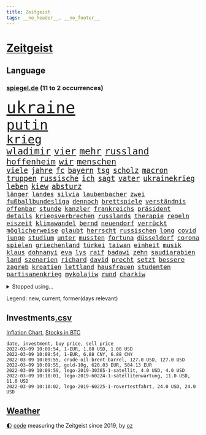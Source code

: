 ```yaml
---
title: Zeitgeist
tags: __no_header__, __no_footer__
---
```


# [Zeitgeist](https://oliz.io/zeitgeist/)

## Language

<h3><a href="https://www.spiegel.de" target="_blank">spiegel.de</a> (11 to 2 occurrences)</h3>
<p style="font-family:monospace">
<span style="font-size:32pt"><a href="news_links.html#ukraine" class="current">ukraine</a></span>
<br>
<span style="font-size:27pt"><a href="news_links.html#putin" class="current">putin</a></span>
<br>
<span style="font-size:23pt"><a href="news_links.html#krieg" class="current">krieg</a></span>
<br>
<span style="font-size:18pt"><a href="news_links.html#wladimir" class="current">wladimir</a></span>
<span style="font-size:18pt"><a href="news_links.html#vier" class="current">vier</a></span>
<span style="font-size:18pt"><a href="news_links.html#mehr" class="current">mehr</a></span>
<span style="font-size:18pt"><a href="news_links.html#russland" class="current">russland</a></span>
<br>
<span style="font-size:16pt"><a href="news_links.html#hoffenheim" class="current">hoffenheim</a></span>
<span style="font-size:16pt"><a href="news_links.html#wir" class="current">wir</a></span>
<span style="font-size:16pt"><a href="news_links.html#menschen" class="current">menschen</a></span>
<br>
<span style="font-size:14pt"><a href="news_links.html#viele" class="current">viele</a></span>
<span style="font-size:14pt"><a href="news_links.html#jahre" class="current">jahre</a></span>
<span style="font-size:14pt"><a href="news_links.html#fc" class="current">fc</a></span>
<span style="font-size:14pt"><a href="news_links.html#bayern" class="current">bayern</a></span>
<span style="font-size:14pt"><a href="news_links.html#tsg" class="current">tsg</a></span>
<span style="font-size:14pt"><a href="news_links.html#scholz" class="current">scholz</a></span>
<span style="font-size:14pt"><a href="news_links.html#macron" class="current">macron</a></span>
<span style="font-size:14pt"><a href="news_links.html#truppen" class="current">truppen</a></span>
<span style="font-size:14pt"><a href="news_links.html#russische" class="current">russische</a></span>
<span style="font-size:14pt"><a href="news_links.html#ich" class="current">ich</a></span>
<span style="font-size:14pt"><a href="news_links.html#sagt" class="current">sagt</a></span>
<span style="font-size:14pt"><a href="news_links.html#vater" class="current">vater</a></span>
<span style="font-size:14pt"><a href="news_links.html#ukrainekrieg" class="current">ukrainekrieg</a></span>
<span style="font-size:14pt"><a href="news_links.html#leben" class="current">leben</a></span>
<span style="font-size:14pt"><a href="news_links.html#kiew" class="current">kiew</a></span>
<span style="font-size:14pt"><a href="news_links.html#absturz" class="current">absturz</a></span>
<br>
<span style="font-size:12pt"><a href="news_links.html#länger" class="current">länger</a></span>
<span style="font-size:12pt"><a href="news_links.html#landes" class="current">landes</a></span>
<span style="font-size:12pt"><a href="news_links.html#silvia" class="new">silvia</a></span>
<span style="font-size:12pt"><a href="news_links.html#laubenbacher" class="new">laubenbacher</a></span>
<span style="font-size:12pt"><a href="news_links.html#zwei" class="current">zwei</a></span>
<span style="font-size:12pt"><a href="news_links.html#fußballbundesliga" class="current">fußballbundesliga</a></span>
<span style="font-size:12pt"><a href="news_links.html#dennoch" class="current">dennoch</a></span>
<span style="font-size:12pt"><a href="news_links.html#brettspiele" class="new">brettspiele</a></span>
<span style="font-size:12pt"><a href="news_links.html#verständnis" class="current">verständnis</a></span>
<span style="font-size:12pt"><a href="news_links.html#offenbar" class="current">offenbar</a></span>
<span style="font-size:12pt"><a href="news_links.html#stunde" class="current">stunde</a></span>
<span style="font-size:12pt"><a href="news_links.html#kanzler" class="current">kanzler</a></span>
<span style="font-size:12pt"><a href="news_links.html#frankreichs" class="current">frankreichs</a></span>
<span style="font-size:12pt"><a href="news_links.html#präsident" class="current">präsident</a></span>
<span style="font-size:12pt"><a href="news_links.html#details" class="current">details</a></span>
<span style="font-size:12pt"><a href="news_links.html#kriegsverbrechen" class="current">kriegsverbrechen</a></span>
<span style="font-size:12pt"><a href="news_links.html#russlands" class="current">russlands</a></span>
<span style="font-size:12pt"><a href="news_links.html#therapie" class="current">therapie</a></span>
<span style="font-size:12pt"><a href="news_links.html#regeln" class="current">regeln</a></span>
<span style="font-size:12pt"><a href="news_links.html#eiszeit" class="new">eiszeit</a></span>
<span style="font-size:12pt"><a href="news_links.html#klimawandel" class="current">klimawandel</a></span>
<span style="font-size:12pt"><a href="news_links.html#bernd" class="current">bernd</a></span>
<span style="font-size:12pt"><a href="news_links.html#neuendorf" class="new">neuendorf</a></span>
<span style="font-size:12pt"><a href="news_links.html#verrückt" class="current">verrückt</a></span>
<span style="font-size:12pt"><a href="news_links.html#möglicherweise" class="current">möglicherweise</a></span>
<span style="font-size:12pt"><a href="news_links.html#glaubt" class="current">glaubt</a></span>
<span style="font-size:12pt"><a href="news_links.html#herrscht" class="current">herrscht</a></span>
<span style="font-size:12pt"><a href="news_links.html#russischen" class="current">russischen</a></span>
<span style="font-size:12pt"><a href="news_links.html#long" class="current">long</a></span>
<span style="font-size:12pt"><a href="news_links.html#covid" class="current">covid</a></span>
<span style="font-size:12pt"><a href="news_links.html#junge" class="current">junge</a></span>
<span style="font-size:12pt"><a href="news_links.html#studium" class="current">studium</a></span>
<span style="font-size:12pt"><a href="news_links.html#unter" class="current">unter</a></span>
<span style="font-size:12pt"><a href="news_links.html#mussten" class="current">mussten</a></span>
<span style="font-size:12pt"><a href="news_links.html#fortuna" class="current">fortuna</a></span>
<span style="font-size:12pt"><a href="news_links.html#düsseldorf" class="current">düsseldorf</a></span>
<span style="font-size:12pt"><a href="news_links.html#corona" class="current">corona</a></span>
<span style="font-size:12pt"><a href="news_links.html#spielen" class="current">spielen</a></span>
<span style="font-size:12pt"><a href="news_links.html#griechenland" class="current">griechenland</a></span>
<span style="font-size:12pt"><a href="news_links.html#türkei" class="current">türkei</a></span>
<span style="font-size:12pt"><a href="news_links.html#taiwan" class="current">taiwan</a></span>
<span style="font-size:12pt"><a href="news_links.html#einheit" class="current">einheit</a></span>
<span style="font-size:12pt"><a href="news_links.html#musik" class="current">musik</a></span>
<span style="font-size:12pt"><a href="news_links.html#klaus" class="current">klaus</a></span>
<span style="font-size:12pt"><a href="news_links.html#dohnanyi" class="new">dohnanyi</a></span>
<span style="font-size:12pt"><a href="news_links.html#eva" class="current">eva</a></span>
<span style="font-size:12pt"><a href="news_links.html#lys" class="new">lys</a></span>
<span style="font-size:12pt"><a href="news_links.html#raif" class="new">raif</a></span>
<span style="font-size:12pt"><a href="news_links.html#badawi" class="new">badawi</a></span>
<span style="font-size:12pt"><a href="news_links.html#zehn" class="current">zehn</a></span>
<span style="font-size:12pt"><a href="news_links.html#saudiarabien" class="current">saudiarabien</a></span>
<span style="font-size:12pt"><a href="news_links.html#land" class="current">land</a></span>
<span style="font-size:12pt"><a href="news_links.html#szenarien" class="current">szenarien</a></span>
<span style="font-size:12pt"><a href="news_links.html#richard" class="current">richard</a></span>
<span style="font-size:12pt"><a href="news_links.html#david" class="current">david</a></span>
<span style="font-size:12pt"><a href="news_links.html#precht" class="new">precht</a></span>
<span style="font-size:12pt"><a href="news_links.html#setzt" class="current">setzt</a></span>
<span style="font-size:12pt"><a href="news_links.html#bessere" class="current">bessere</a></span>
<span style="font-size:12pt"><a href="news_links.html#zagreb" class="current">zagreb</a></span>
<span style="font-size:12pt"><a href="news_links.html#kroatien" class="current">kroatien</a></span>
<span style="font-size:12pt"><a href="news_links.html#lettland" class="current">lettland</a></span>
<span style="font-size:12pt"><a href="news_links.html#hausfrauen" class="current">hausfrauen</a></span>
<span style="font-size:12pt"><a href="news_links.html#studenten" class="current">studenten</a></span>
<span style="font-size:12pt"><a href="news_links.html#partisanenkrieg" class="new">partisanenkrieg</a></span>
<span style="font-size:12pt"><a href="news_links.html#mykolajiw" class="new">mykolajiw</a></span>
<span style="font-size:12pt"><a href="news_links.html#rund" class="current">rund</a></span>
<span style="font-size:12pt"><a href="news_links.html#charkiw" class="current">charkiw</a></span>
</p>
<details>
<summary>Stopped using...</summary>
<p class="former" style="font-size:12pt">
erklärung(506) persönliche(506) beschwerde(505) elfmeter(505) gegenseitig(505) himmel(505) kämpfte(505) schweigt(505) street(505) einzelhandel(504) entdeckung(504) horst(504) leeren(504) nachfolge(504) notfalls(504) verschoben(504) alpen(503) beleidigungen(503) fbi(503) kita(503) legte(503) manchester(503) präsentieren(503) atmosphäre(502) braun(502) daraufhin(502) klaren(502) londoner(502) nachruf(502) polizeieinsatz(502) sprengstoff(502) ziemlich(502) ankunft(501) coronaschnelltests(501) erfolgreiche(501) gemeinden(501) juden(501) konservativen(501) ludwig(501) sexuelle(501) unrecht(501) verdächtiger(501) verraten(501) abgang(500) amerikaner(500) büros(500) fließt(500) herbert(500) korruption(500) mathias(500) radsport(500) rückschlag(500) steuer(500) sächsischen(500) zurzeit(500) 35(499) bundestagswahl(499) d(499) duell(499) kampagne(499) lockdowns(499) tore(499) vorschläge(499) alarm(498) boot(498) einstigen(498) euphorie(498) geboten(498) george(498) hinterlassen(498) ikone(498) kleiner(498) konfrontiert(498) lieben(498) minute(498) nachhaltig(498) nigeria(498) regel(498) abwehr(497) angeblichen(497) anzeige(497) black(497) eindämmen(497) finanzaufsicht(497) gebraucht(497) historisch(497) jüngste(497) kiel(497) lüge(497) peru(497) putsch(497) seitdem(497) shutdown(497) umfeld(497) versuchte(497) wissenschaft(497) zwang(497) chefin(496) erbe(496) erstaunlich(496) gesteht(496) homeoffice(496) joshua(496) julia(496) jung(496) kontrolliert(496) krankenhäusern(496) menschenrechte(496) parteitag(496) strecke(496) usbehörden(496) deal(495) dubai(495) erwartungen(495) freund(495) gemeinsamen(495) mauer(495) maß(495) nutzer(495) organisationen(495) philip(495) regime(495) wand(495) 10(494) anteil(494) australische(494) bundesstaat(494) endspiel(494) entschuldigen(494) frust(494) partys(494) regiert(494) florida(493) karte(493) kollaps(493) körperverletzung(493) opfers(493) politikerinnen(493) skepsis(493) übergeben(493) 52(492) ermöglichen(492) gegangen(492) jugendlicher(492) kaputt(492) konzentrieren(492) torhüter(492) demokratische(491) hund(491) orbán(491) quer(491) distanz(490) entwickeln(490) schnelltests(490) wiederholt(490) dämpfer(489) ergibt(489) kulissen(489) weltrekord(489) 3(488) erinnern(488) gedreht(488) juni(488) kürzlich(488) lücke(488) methoden(488) spotify(488) lieferten(487) reiste(487) signalisiert(487) zinsen(487) lernt(486) steckte(486) stiegen(486) tim(486) vorjahr(486) belege(485) homosexuelle(485) kabul(485) kommunistische(485) ausmaß(484) euaustritt(484) glücklich(484) neuauflage(484) griechische(483) verklagen(483) verstößt(483) verwandelt(483) antonio(482) eurecht(482) journalistin(482) varianten(482) antisemitismus(481) glaubwürdigkeit(481) verstanden(481) wiederholen(481) duisburg(480) springen(480) frisch(479) indirekt(479) spitzenreiter(479) text(479) 54(477) katholischen(477) love(477) migration(477) müsste(477) zogen(477) übernommen(477) kassierte(476) gesundheitsministerium(475) hadert(475) hausarrest(475) rollt(475) einig(474) händler(473) unterschrieben(473) vermissen(473) boomen(472) bundesamts(472) erfährt(472) erstochen(472) sprachen(472) automatisch(471) erweist(471) gastronomie(471) präsenz(471) äußerte(471) drin(469) stört(469) staatshilfen(468) trauert(468) dringt(467) fließen(467) zeigten(467) 2012(466) riesiges(465) sprung(465) grünenchefin(464) niederländischen(464) herausforderung(463) flüchtete(462) patzt(462) intelligenz(461) kleinkind(461) intensivstationen(460) kanaren(460) kanadas(458) grüner(457) massaker(457) beobachtung(455) palmer(455) herausforderungen(453) konzert(453) teuren(453) eingeschaltet(449) pentagon(449) ausgaben(447) weltmeisterschaft(447) inselstaat(446) herzinfarkt(441) riesigen(440) ausgemacht(439) koblenz(433) trugen(431) kolleginnen(429) diess(428) erzieher(428) 58(423) lidl(423) nick(423) schärfer(420) leiter(419) dankt(418) stiko(413) umbau(399) zustimmen(398) langjährige(397) gewinne(396) zusätzlichen(395) infos(393) schuf(393) diagnose(392) räumte(390) gegeneinander(388) fuhren(383) klappen(382) ausstellung(377) pokal(375) ungemütlich(374) belästigung(372) gelöscht(372) lehrerin(372) skandale(370) indiens(366) militärjunta(364) wolken(364) josef(362) containerschiff(361) kaffee(359) magische(359) günstig(358) unzureichend(358) rein(356) strich(353) promille(348) bürgerrechtler(346) westberlin(346) ausländischen(345) paaren(342) athen(341) orte(339) angefahren(338) cannabis(335) untermauert(330) abgestürzt(329) diplomatische(328) bosch(326) marihuana(326) belgische(322) joseph(318) gewalttat(315) fühle(313) erdoğans(312) asyl(311) spannende(308) financial(307) ferdinand(305) rechnung(305) charles(304) eile(296) fußballnationalmannschaft(294) fußballstar(294) erlässt(290) heizt(289) bka(286) durchsuchung(280) hingelegt(278) regierungskoalition(278) potsdamer(277) abgegeben(276) schönheit(276) besonderes(275) erholen(273) neunjähriger(272) dauerregen(271) schwule(271) pop(270) unglaublich(268) hardliner(267) dorthin(266) videoaufnahmen(263) impfverweigerer(262) jahresende(262) parlamentswahlen(261) einwanderer(258) pandemien(256) laute(255) lago(254) maggiore(254) warb(251) bezichtigt(250) träumt(250) angeblichem(248) befragung(248) eröffnung(246) lee(246) entsorgt(245) transfers(245) ausnahme(243) erhöhte(242) peters(241) aussterben(240) staatschefs(240) hunderttausenden(239) delta(238) verurteilter(238) eingriff(234) dänen(233) ohnehin(232) zwingen(232) teufel(231) expertengremium(229) schließung(229) denis(227) chaotischen(223) coup(223) heiraten(223) auslaufen(222) usmilitär(221) vierter(221) intendant(220) sicherer(220) geldstrafen(219) mob(219) 18jährige(217) umzug(216) überflutet(216) abgesehen(215) geräumt(215) ostseepipeline(214) strikten(213) verstorben(213) zwischendurch(213) häufigsten(212) waldbrand(212) einführung(210) designierte(209) 1994(208) alleingang(208) kolumbianische(205) weibliche(205) gelaufen(204) maurer(204) schwimmt(201) camp(200) halbleitern(200) menschenrechtsaktivisten(200) äußerung(199) antikörper(198) gelohnt(198) jinping(197) kulisse(197) wechselte(196) staatsmedien(195) drastischer(194) fraktion(194) gemischt(194) bezogen(193) kuriose(193) norwegischen(193) siebzigerjahren(193) zerschlagen(193) 1976(192) bundesbehörde(192) ersetzt(192) folgenschweren(192) genießt(192) schwarz(192) demonstrierten(191) spencer(191) 69(189) bemerkbar(189) angemeldet(188) gerissen(188) expertin(187) niklas(187) verbinden(187) kristina(186) verzockt(186) faszinierende(185) fußgänger(185) meterhohe(185) moritz(184) plante(184) achte(183) annika(183) vergisst(183) engsten(182) löschen(182) mitchell(182) zurückgeben(181) stehlen(180) zügen(178) arbeitstag(177) langweilig(177) zerbrach(177) anhängern(176) fische(176) händen(176) erkannt(173) befreiung(172) ernüchternd(171) fluggäste(171) staatsbesuch(171) ussoldaten(171) kabuler(170) faktoren(169) erfinden(168) pastor(167) überraschende(167) fahndung(165) instanz(165) coronaprämie(164) größeres(164) investiert(164) zuschuss(164) überfahrt(164) 115(162) 2025(162) bekenntnis(162) filip(162) 73(161) preiserhöhungen(161) toilette(161) fressen(160) zugverkehr(160) bestätigte(159) faktencheck(159) gesessen(159) rücktrittsforderungen(158) unterschiedlichen(158) verordnete(156) 3100(154) zeitgleich(154) gestimmt(153) gelobt(152) söders(152) wiederholung(152) zwecke(152) ahmaud(151) antwortete(151) arbery(151) friedlich(150) talk(150) mehrwertsteuer(149) 2gregel(148) anton(148) infektionsschutzgesetz(148) media(148) angezündet(147) bedauert(147) genesung(147) geschäftsführerin(147) straftaten(146) kleinere(145) personelle(145) brady(144) grippe(144) hell(144) radikalen(144) auftritten(143) digitales(142) ham(142) zurückzahlen(142) auszubildende(141) genügt(141) geplatztem(141) mr(141) daniil(140) hanna(140) junta(140) medwedew(140) englisch(139) sicherheitslücken(139) berlinbrandenburg(138) hadern(138) kapstadt(137) tücken(137) zurückzuholen(137) großprojekt(136) realen(136) regierende(136) xavier(136) burundi(135) ice(135) mad(135) bewaffneter(134) umstellung(133) verschüttet(133) weiterbildung(132) engpässen(131) tasche(131) tatverdächtigem(131) tragisch(131) getötete(130) usjustiz(130) knüpfen(129) schlepper(129) sozialer(129) zerknirscht(129) 78(128) price(128) theologe(128) betrunken(127) bettina(127) grünenfraktion(127) spezielle(127) vorschlagen(126) trank(125) arbeitslosen(124) gefängnissen(124) inbetriebnahme(124) zurückgezogen(124) bedrängt(123) geltendes(123) knappheit(123) oppositionsführer(123) unsicherheiten(123) betreibern(122) coronabonus(122) süle(122) comedian(121) spürbar(121) strafvollzug(121) minderheitsregierung(120) schwächen(120) strafverfahren(120) aung(119) baubranche(119) geheimdienste(119) n26(119) umsetzung(119) exkanzler(118) rotterdam(118) trends(118) weißer(118) afdabgeordnete(117) billigt(117) faul(117) dame(116) dfbteam(116) erschossenen(116) künstlicher(116) repräsentantenhaus(116) abu(115) perspektive(115) privatleben(115) verfolgten(115) vaterland(114) verbringt(114) großhandel(113) reichelt(113) ambitionen(112) döpfner(112) farblich(112) gleisbett(112) polnischer(112) springerchef(112) xvi(112) begleichen(111) radikaler(111) viola(111) 30000(110) mutterkonzern(110) verstorbene(110) zusammenstöße(110) wilden(109) adrenalin(108) häftlinge(108) spielfilm(107) mahnen(106) verleihung(106) gestört(105) medienkonzern(105) zeitplan(105) australian(104) bekannteste(104) magic(104) ops(104) oscarpreisträger(104) rigorose(104) unglaubliche(104) zentralbanken(104) überragende(104) weinen(103) esaastronaut(102) mehrmals(101) rammt(101) bayernstar(100) bitterer(99) case(99) zugesetzt(98) disziplin(97) gasknappheit(97) belogen(96) entzündet(96) gesundheitssektor(96) greenwashing(96) hinrichtungen(96) cleo(95) macrons(95) perfekt(95) tötungen(95) apartheid(94) coronaisolation(94) kaiserslautern(94) tonga(94) ökostromumlage(94) amerikanerin(93) cduvorsitzende(93) lärm(93) woanders(93) boostern(92) exchef(92) fußballs(92) quält(92) ehrlich(91) erfolgs(91) abschmelzen(90) aggressiven(90) arbeitskampf(90) bundeshaushalt(90) imperium(90) kinofilm(90) mehrheitlich(90) auffrischungsimpfungen(89) automaten(89) jogger(89) jude(89) mexikanischen(89) perfider(89) alexijewitsch(88) bestätigung(88) herta(88) klimaneutrale(88) reihenweise(88) tommy(88) vorkaufsrecht(88) coronaberichterstattung(87) eingeläutet(87) hintermänner(87) marktanteil(87) paradies(87) todesstrafe(87) windenergie(87) zensiert(87) zig(87) kundgebung(86) ostern(86) outfit(86) sachverständigenrat(86) tories(86) unterbringung(86) verschoss(86) abzuhalten(85) falk(85) führungsduo(85) perus(85) wolfsburger(85) fahrerlaubnis(84) guterres(84) lebenslang(84) mail(84) unogeneralsekretär(84) unverantwortlich(84) votum(84) wmteilnahme(84) auswirkt(83) drogenbande(83) gefängnisse(83) karljosef(83) laumann(83) lebenszeichen(83) quentin(83) studiengänge(83) testnachweis(83) windkraftanlagen(83) ökonomin(83) alkoholisierter(82) oskar(82) treibender(82) usrepräsentantenhaus(82) dürr(81) extremsportler(81) gebürtige(81) tierhaltung(81) immunschutz(80) kyi(80) suu(80) thesen(80) dunja(79) hayali(79) management(79) morddrohungen(79) verunsicherung(79) architektur(78) camilla(78) ibizaaffäre(78) krokodil(78) tiefsee(78) zufall(78) 8500(77) gespaltenen(77) kontrollierte(77) gesundheitsexperte(76) interpol(76) sinnlos(76) tatmotiv(76) wahlbetrugs(76) werkbank(76) 1995(75) branchenverband(75) bundesagentur(75) nordpolarmeer(75) unendliche(75) übertrieben(75) gewinnung(74) mitleid(74) pessimistisch(74) schreie(74) verzweifelter(74) betreuern(73) coronagegner(73) f(73) immunologin(73) krach(73) krisenstab(73) polittalk(73) unterzeichnen(73) 107(72) ausliefern(72) dokureihe(72) dahmen(71) dudenhöffer(71) verrückte(71) 122(70) amüsiert(70) coronapositiv(70) lastminutesieg(70) milden(70) nordirak(70) reinhart(70) schottet(70) steuerzahler(70) verzeihung(70) abzusagen(69) angestachelt(69) coronavirusnews(69) disney+(69) dominanten(69) verifizieren(69) behauptungen(68) einzelfall(68) herunterfahren(68) streaming(68) tierärzte(68) vaterschaft(68) weiterarbeiten(68) caroline(67) gelungenes(67) verankert(67) zerstritten(67) überflüssig(67) letztlich(66) staatssekretärin(66) widmet(66) ereignisreichen(65) eukommissionschefin(65) fußballheld(65) lesbos(65) polizistenmorde(65) seifert(65) thematisiert(65) verurteilten(65) 1957(64) abschnitte(64) besetzung(64) betonte(64) erfurter(64) passte(64) senden(64) zwangsweise(64) ökosysteme(64) 1954(63) bern(63) cnn(63) eckel(63) elternschaft(63) finanzmarktaufsicht(63) fußballspielen(63) irene(63) kinderimpfungen(63) marcus(63) rihanna(63) schwerwiegender(63) spitzenvertreter(63) teuerung(63) beschwerte(62) downing(62) eberl(62) formulieren(62) führungskräfte(62) lawine(62) meiste(62) schulterschluss(62) tvshow(62) 136(61) ampelpolitiker(61) besiegen(61) erahnen(61) feigheit(61) fotostrecke(61) fünfmal(61) sackgasse(61) uskonzerns(61) 65jähriger(60) auslandssender(60) baustellen(60) hochrisikogebiet(60) muscheln(60) pflegepersonal(60) transport(60) uigurischen(60) vollzogen(60) überprüfung(60) außenhandel(59) brisant(59) exregierungschefin(59) ffp2masken(59) führungsriege(59) leitete(59) schlaganfall(59) wintersportler(59) 20jähriger(58) anlauf(58) aufmarschiert(58) gefängnisstrafe(58) horrorfilm(58) krisengebiete(58) pflegekräften(58) spitzenbeamtin(58) baumgart(57) gebunden(57) gletscherschmelze(57) op(57) abflachen(56) bat(56) dreistelligen(56) fangen(56) kardiologen(56) madagaskar(56) offenbarte(56) spielplan(56) afdfraktion(55) lawinengefahr(55) mittelgebirgen(55) nordseeinsel(55) pflegeheime(55) trainers(55) untergebenen(55) vorgezogene(55) antisemitismusvorwürfen(54) nutzlos(54) verhinderung(54) geschlecht(53) pool(53) zinspolitik(53) audi(52) definitiv(52) herausragenden(52) kamerun(52) kameruns(52) küken(52) lesbischen(52) richtungen(52) sperma(52) wartete(52) harvard(51) kern(51) parker(51) schneefällen(51) senders(51) urwald(51) denkwürdiges(50) iranerin(50) ressorts(50) ausgewertet(49) bestellte(49) defibrillator(49) jagdschein(49) medienaufsicht(49) schanze(49) vorzubereiten(49) wunderwaffe(49) zeige(49) 219a(48) ausnahmefällen(48) begeisterung(48) büning(48) emily(48) erfolgte(48) paragraf(48) waghalsigen(48) angepfiffen(47) autofahrerinnen(47) berger(47) bijan(47) biopic(47) charlotte(47) djirsarai(47) erledigen(47) jährliche(47) uiguren(47) vorzeitiges(47) beninbronzen(46) biermann(46) disziplinarverfahren(46) fossilien(46) homeofficepauschale(46) msv(46) schaulustige(46) tee(46) afrikacup(45) auktionshaus(45) australier(45) flüchtlingsboot(45) freiheiten(45) jecken(45) partners(45) pelé(45) slogans(45) wiederherstellen(45) erinnerungsstücke(44) gewichten(44) lastwagenfahrer(44) malu(44) niederschlagung(44) regenfällen(44) teslas(44) val(44) zahlreicher(44) ausgesperrt(43) bischofskonferenz(43) gewertet(43) heusgen(43) lörrach(43) challenge(42) dahintersteckt(42) dorfbewohner(42) profifußballspiel(42) skispringerinnen(42) thronjubiläum(42) verringern(42) ermahnte(41) riot(41) schnappt(41) umsturz(41) coronaeinreiseregeln(40) flüchtlingscamp(40) frauenquote(40) mehrt(40) nächtliche(40) querdenkerdemos(40) taube(40) tätern(40) uke(40) blühen(39) hauptbahnhof(39) publikation(39) demos(38) fragte(38) joni(38) lemke(38) medienanstalt(38) mexikaner(38) positioniert(38) wärter(38) übertroffen(38) anderson(37) folgenschwerer(37) gefühlen(37) kulturstaatsministerin(37) muslimische(37) mühsam(37) rodelt(37) unfalls(37) wettkampf(37) ärgsten(37) blutig(36) bundestagswahlkampf(36) entkam(36) ernteten(36) handelsabkommen(36) 1973(35) finanzschwache(35) fächern(35) pfau(35) 800000(34) reicher(34) ryōyū(34) videoplattform(34) belastungen(33) erweitern(33) krebs(33) medizinisches(33) moïse(33) residenz(33) tirol(33) trauriger(33) viertes(33) vorstellungen(33) covidverlauf(32) dürftig(32) erleichterungen(32) ffp2maskenpflicht(32) hansgeorg(32) kinderwunsch(32) maaßen(32) skifahrerin(32) süditalien(32) beitragen(31) brandursache(31) entschluss(31) kabinettskollegen(31) kasachstan(31) rekordstand(31) sparsamkeit(31) stromversorger(31) check(30) einfachen(30) eliten(30) endemie(30) fluchtgefahr(30) flüchtlingslager(30) fußballtransfers(30) gewährleistet(30) handels(30) krimineller(30) messen(30) unterscheiden(30) 33jähriger(29) account(29) albert(29) ausfindig(29) danke(29) explizit(29) flaggschiff(29) fragwürdig(29) sassoli(29) weltstar(29) arbeitslose(28) castillo(28) coronastudie(28) covid19infektion(28) douglas(28) hupen(28) transferticker(28) tunesien(28) unternehmens(28) usarmee(28) aufgeklärt(27) auswertung(27) dokument(27) ernennt(27) mavericks(27) wagt(27) grundschule(26) kunz(26) menschenmassen(26) orden(26) pyrenäen(26) taxonomie(26) vorwarnung(26) dschungelcamp(25) industrieproduktion(25) kabine(25) lucaapp(25) mehrfachen(25) pims(25) schiller(25) verbandschef(25) wohnungsbrand(25) briefmarken(24) fehlendes(24) sondermarken(24) beschuldigte(23) diebesgut(23) dilettanten(23) ratschläge(23) unausweichlich(23) verweigerte(23) gefahndet(22) immunsystems(22) kemmer(22) may(22) rechtslage(22) ronja(22) sponsoring(22) zulassen(22) aneinander(21) angabe(21) dominierten(21) exekutiert(21) gepatzt(21) gießen(21) helgoland(21) selbstfahrende(21) 49(20) holocausts(20) orange(20) roberts(20) schottischer(20) unterschlagen(20) anschlagsplan(19) beckenbauer(19) beobachtungen(19) bitter(19) brauch(19) covid19erkrankte(19) entschlossenheit(19) jemenkrieg(19) nonne(19) parteiführung(19) schaltete(19) symptomen(19) bestürzt(18) christin(18) don't(18) fehlverhalten(18) ibrahim(18) leistungsträger(18) okpara(18) abgeschottet(17) burnout(17) entwarf(17) gasde(17) geschlossenheit(17) grünwelt(17) milliardenschweren(17) morddrohung(17) omikroninfektion(17) quasi(17) stromio(17) unterwasservulkans(17) varol(17) vergewaltiger(17) vorigen(17) ömer(17) abzuwenden(16) eigentore(16) mental(16) ratzinger(16) schießstand(16) techniker(16) unionsländer(16) bundesverteidigungsministerin(15) debauswahl(15) expapst(15) grünenanhänger(15) parkplätze(15) pflegeeinrichtungen(15) ablösefrei(14) berufsbezogene(14) breivik(14) erschöpfung(14) gefährlichstes(14) kernfusion(14) krass(14) massenmörder(14) misstrauensvotum(14) neil(14) vergleichsportals(14) young(14) abschlussarbeit(13) afrikacups(13) bernal(13) coronaboni(13) egan(13) kampfflugzeuge(13) riesenerfolg(13) selektive(13) tübingen(13) unionsfraktionsmanager(13) uskonzerne(13) verwundete(13) besitz(12) gemeinsamkeit(12) olympiamannschaft(12) rogan(12) siegeszug(12) straftäter(12) thermomix(12) transfermarkt(12) vorwerk(12) aubameyang(11) hinweg(11) kreisen(11) partygateaffäre(11) pierreemerick(11) pokalachtelfinale(11) rückruf(11) scotland(11) toryabgeordneter(11) ustruppen(11) volkswirte(11) yard(11)
</p>
</details>
<p>Legend: <span class="new">new</span>, <span class="current">current</span>, <span class="former">former(days relevant)</span></p>

## Investments[.csv](investments.csv)

[Inflation Chart](https://inflationchart.com),
[Stocks in BTC](https://stonksinbtc.xyz/)

```
date, investment, buy price, sell price
2022-03-09 10:09:54, 1-EUR, 1.08 USD, 1.08 USD
2022-03-09 10:09:54, 1-EUR, 6.88 CNY, 6.88 CNY
2022-03-09 10:09:55, crude-oil-brent-barrel, 127.0 USD, 127.0 USD
2022-03-09 10:09:55, gold-10g, 620.03 EUR, 584.13 EUR
2022-03-09 10:09:59, lego-2019-30365-1-satellit, 4.0 USD, 4.0 USD
2022-03-09 10:10:01, lego-2019-60224-1-satellitenwartung, 11.0 USD, 11.0 USD
2022-03-09 10:10:02, lego-2019-60225-1-rovertestfahrt, 24.0 USD, 24.0 USD
```

## [Weather](weather.html)

<footer>
<a href="javascript:toggleTheme()" class="nav">🌓</a>
<a href="https://github.com/ooz/zeitgeist">code</a> measuring the Zeitgeist since 2019, by <a href="https://oliz.io">oz</a>
</footer>
